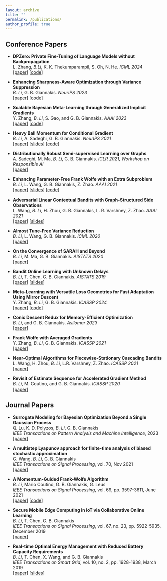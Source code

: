 ```yaml
---
layout: archive
title: ""
permalink: /publications/
author_profile: true
---
```




Conference Papers
------

- **DPZero: Private Fine-Tuning of Language Models without Backpropagation** <br>
   L. Zhang, *B.Li*, K. K. Thekumparampil, S. Oh, N. He.  *ICML 2024*  <br>
  \[[paper](https://arxiv.org/abs/2310.09639)\] \[[code](https://github.com/Liang137/DPZero)\]
  
- **Enhancing Sharpness-Aware Optimization through Variance Suppression** <br>
	*B. Li*, G. B. Giannakis. *NeurIPS 2023*   <br>
	\[[paper](https://arxiv.org/abs/2309.15639)\] \[[code](https://github.com/BingcongLi/VaSSO)\]

- **Scalable Bayesian Meta-Learning through Generalized Implicit Gradients** <br>
  Y. Zhang, *B. Li*, S. Gao, and G. B. Giannakis. *AAAI 2023* <br>
  \[[paper](https://arxiv.org/abs/2303.17768)\] \[[code](https://github.com/zhangyilang/iBaML)\]

- **Heavy Ball Momentum for Conditional Gradient**  <br>
  *B. Li*, A. Sadeghi, G. B. Giannakis. *NeurIPS 2021* <br>
  \[[paper](https://proceedings.neurips.cc/paper/2021/file/b166b57d195370cd41f80dd29ed523d9-Paper.pdf)\]
  \[[slides](https://drive.google.com/file/d/1Vzkf2A6x_wpo7Qcx6CWmp-plczSKcLuE/view )\] \[[code](https://github.com/BingcongLi/HFW)\]
  
- **Distributionally Robust Semi-supervised Learning over Graphs** <br>
  A. Sadeghi, M. Ma, *B. Li*, G. B. Giannakis. *ICLR 2021, Workshop on Responsible AI* <br>
  \[[paper](https://arxiv.org/abs/2110.10582 )\]

- **Enhancing Parameter-Free Frank Wolfe with an Extra Subproblem** <br>
  *B. Li*, L. Wang, G. B. Giannakis, Z. Zhao. *AAAI 2021* <br>
   \[[paper](https://arxiv.org/abs/2012.05284)\] \[[slides](https://drive.google.com/file/d/1ewo61p-fKF2n9tvDeroMV22T5zMwBV3w/view?usp=sharing)\]  \[[code](https://github.com/BingcongLi/AFW-ExtraFW)\]
   
- **Adversarial Linear Contextual Bandits with Graph-Structured Side Observations** <br>
   L. Wang, *B. Li*, H. Zhou, G. B. Giannakis, L. R. Varshney, Z. Zhao. *AAAI 2021* <br>
   \[[paper](https://arxiv.org/abs/2012.05756)\]
   \[[slides](https://drive.google.com/file/d/1tMJRHkJAOWOUsbp2CFuiixWm16CIS_pK/view?usp=sharing)\]
   
-  **Almost Tune-Free Variance Reduction** <br>
   *B. Li*, L. Wang, G. B. Giannakis. *ICML 2020* <br>
   \[[paper](http://proceedings.mlr.press/v119/li20n )\]

-  **On the Convergence of SARAH and Beyond** <br>
   *B. Li*, M. Ma, G. B. Giannakis. *AISTATS 2020* <br>
   \[[paper](http://proceedings.mlr.press/v108/li20a)\]

- **Bandit Online Learning with Unknown Delays** <br>
   *B. Li*, T. Chen, G. B. Giannakis. *AISTATS 2019* <br>
   \[[paper]([https://proceedings.mlr.press/v89/li19d)\] \[[slides]([https://drive.google.com/file/d/1U5lqivuLFUjLD87pPNjK6ysTRAr518Yk/view?usp=sharing)\]
   
- **Meta-Learning with Versatile Loss Geometries for Fast Adaptation Using Mirror Descent** <br>
    Y. Zhang, *B. Li*, G. B. Giannakis. *ICASSP 2024* <br>
	\[[paper](https://arxiv.org/abs/2312.13486)\] \[[code](https://github.com/zhangyilang/MetaMirrorDescent)\]

- **Conic Descent Redux for Memory-Efficient Optimization** <br>
    *B. Li*, and G. B. Giannakis. *Asilomar 2023* <br>
	\[[paper](https://arxiv.org/abs/2308.07343)\]

- **Frank Wolfe with Averaged Gradients** <br>
	Y. Zhang, *B. Li*, G. B. Giannakis. *ICASSP 2021* <br>
	\[[paper](https://ieeexplore.ieee.org/abstract/document/9414485)\]

- **Near-Optimal Algorithms for Piecewise-Stationary Cascading Bandits** <br>
	L. Wang, H. Zhou, *B. Li*, L.R. Varshney, Z. Zhao. *ICASSP 2021* <br>
	\[[paper](https://ieeexplore.ieee.org/abstract/document/9414506)\]

- **Revisit of Estimate Sequence for Accelerated Gradient Method** <br>
    *B. Li*, M. Coutino, and G. B. Giannakis. *ICASSP 2020* <br>
	\[[paper](https://ieeexplore.ieee.org/abstract/document/9053189)\]


Journal Papers
------

- **Surrogate Modeling for Bayesian Optimization Beyond a Single Gaussian Process** <br>
    Q. Lu, K. D. Polyzos, *B. Li*, G. B. Giannakis <br>
	*IEEE Transactions on Pattern Analysis and Machine Intelligence*, 2023 <br>
	\[[paper](https://ieeexplore.ieee.org/abstract/document/10093035)\]

- **A multistep Lyapunov approach for finite-time analysis of biased stochastic approximation** <br>
    G. Wang, *B. Li*, G. B. Giannakis <br>
	*IEEE Transactions on Signal Processing*, vol. 70, Nov 2021 <br>
	\[[paper](https://arxiv.org/abs/1909.04299)\] 

- **A Momentum-Guided Frank-Wolfe Algorithm** <br>
    *B. Li*, Mario Coutino, G. B. Giannakis, G. Leus <br>
	*IEEE Transactions on Signal Processing*, vol. 69, pp. 3597-3611, June 2021 <br>
	\[[paper](https://ieeexplore.ieee.org/abstract/document/9457128)\] \[[code](https://github.com/BingcongLi/AFW-ExtraFW )\]

- **Secure Mobile Edge Computing in IoT via Collaborative Online Learning** <br>
   *B. Li*, T. Chen, G. B. Giannakis <br>
   *IEEE Transactions on Signal Processing*, vol. 67, no. 23, pp. 5922-5935, December 2019 <br>
   \[[paper]([https://ieeexplore.ieee.org/abstract/document/8882321)\]
   
- **Real-time Optimal Energy Management with Reduced Battery Capacity Requirements** <br>
   *B. Li*, T. Chen, X. Wang, and G. B. Giannakis <br>
   *IEEE Transactions on Smart Grid*, vol. 10, no. 2, pp. 1928-1938, March 2019 <br>
   \[[paper](https://ieeexplore.ieee.org/abstract/document/8214260)\] \[[slides](https://drive.google.com/file/d/1NOFIJ0lsluX39wdDRvWCkRM-CXjDlq9G/view?usp=sharing)\]
	
